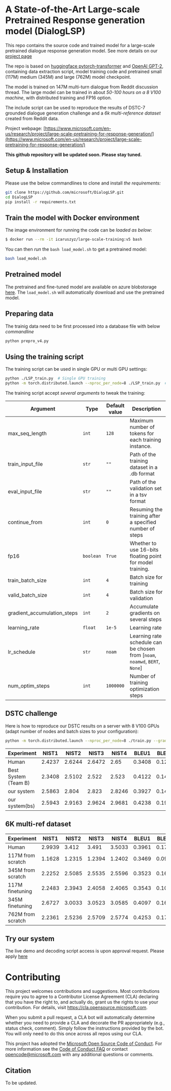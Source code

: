 # A State-of-the-Art Large-scale Pretrained Response generation model (DialogLSP)

This repo contains the source code and trained model for a large-scale pretrained dialogue response generation model. See more details on our [project page](https://www.microsoft.com/en-us/research/project/large-scale-pretraining-for-response-generation/)

The repo is based on [huggingface pytorch-transformer](https://github.com/huggingface/transfer-learning-conv-ai) and [OpenAI GPT-2](https://github.com/openai/gpt-2), containing data extraction script, model training code and pretrained small (117M) medium (345M) and large (762M) model checkpoint.

The model is trained on 147M multi-turn dialogue from Reddit discussion thread. The large model can be trained in about *50-100 hours on a 8 V100 machine*, with distributed training and FP16 option. 

The include script can be used to reproduce the results of DSTC-7 grounded dialogue generation challenge and a *6k multi-reference dataset* created from Reddit data. 

Project webpage: [https://www.microsoft.com/en-us/research/project/large-scale-pretraining-for-response-generation/](https://www.microsoft.com/en-us/research/project/large-scale-pretraining-for-response-generation/)


**This github repository will be updated soon. Please stay tuned.**




## Setup & Installation

Please use the below commandlines to clone and install *the requirements:*

```bash
git clone https://github.com/microsoft/DialogLSP.git
cd DialogLSP
pip install -r requirements.txt
```

## Train the model with Docker environment

The image environment for running the code can be *loaded as below*:  

```bash
$ docker run --rm -it icaruszyz/large-scale-training:v5 bash
```

You can then *run* the `bash load_model.sh` to get a pretrained model:

```bash
bash load_model.sh
```

## Pretrained model

The pretrained and fine-tuned model are available on azure blobstorage [here](). The `load_model.sh` will automatically download and use the pretrained model. 

## Preparing data

The trainig data need to be first processed into a database file with below *commandline*

```bash
python prepro_v4.py
```

## Using the training script

The training script can be used in single GPU or multi GPU settings:

```bash
python ./LSP_train.py  # Single GPU training
python -m torch.distributed.launch --nproc_per_node=8 ./LSP_train.py  # Training on 8 GPUs
```


The training script accept *several arguments* to tweak the training: 

Argument | Type | Default value | Description
---------|------|---------------|------------
max\_seq\_length | `int` | `128` | Maximum number of tokens for each training instance. 
train\_input\_file | `str` | `""` | Path of the training dataset in a .db format
eval\_input\_file | `str` | `""` | Path of the validation set in a tsv format
continue_from | `int` | `0` | Resuming the training after a specified number of steps
fp16 | `boolean` | `True` | Whether to use 16-bits floating point for model training.
train\_batch\_size | `int` | `4` | Batch size for training
valid\_batch\_size | `int` | `4` | Batch size for validation
gradient\_accumulation\_steps | `int` | `2` | Accumulate gradients on several steps
learning\_rate | `float` | `1e-5` | Learning rate
lr\_schedule | `str` | `noam` | Learning rate schedule can be chosen from [`noam`, `noamwd`, `BERT`, `None`]
num\_optim\_steps | `int` | `1000000` | Number of training optimization steps


## DSTC challenge

Here is how to reproduce our DSTC results on a server with 8 V100 GPUs (adapt number of nodes and batch sizes to your configuration):

```bash
python -m torch.distributed.launch --nproc_per_node=8 ./train.py --gradient_accumulation_steps=4 --lm_coef=2.0 --max_history=2 --n_epochs=1 --num_candidates=4 --personality_permutations=2 --train_batch_size=2 --valid_batch_size=2
```
| Experiment           | NIST1  | NIST2  | NIST3  | NIST4  | BLEU1  | BLEU2  | BLEU3  | BLEU4  | METEOR | entropy1 | entropy2 | entropy3 | entropy4 | diversity1 | diversity2 | avg_len |
|----------------------|--------|--------|--------|--------|--------|--------|--------|--------|--------|----------|----------|----------|----------|------------|------------|---------|
| Human                | 2.4237 | 2.6244 | 2.6472 | 2.65   | 0.3408 | 0.1235 | 0.0572 | 0.0313 | 0.0831 | 6.5893   | 9.7423   | 10.4101  | 10.4450  | 0.1666     | 0.6701     | 18.7568 |
| Best System (Team B) | 2.3408 | 2.5102 | 2.522  | 2.523  | 0.4122 | 0.1435 | 0.0501 | 0.0183 | 0.0807 | 5.3832   | 7.6065   | 8.5304   | 9.0298   | 0.1089     | 0.3249     | 15.1327 |
| our system           | 2.5863 | 2.804  | 2.823  | 2.8246 | 0.3927 | 0.1416 | 0.0555 | 0.0231 | 0.0851 | 5.5791   | 8.5109   | 9.6872   | 10.0765  | 0.0913     | 0.3973     | 16.9484 |
| our system(bs)       | 2.5943 | 2.9163 | 2.9624 | 2.9681 | 0.4238 | 0.1918 | 0.1027 | 0.0605 | 0.0929 | 6.0815   | 8.7379   | 9.4037   | 9.5697   | 0.1573     | 0.5103     | 14.1603 |



## 6K multi-ref dataset

| Experiment                | NIST1  | NIST2  | NIST3  | NIST4  | BLEU1  | BLEU2  | BLEU3  | BLEU4  | METEOR   | entropy1 | entropy2 | entropy3 | entropy4 | diversity1 | diversity2 |
|---------------------------|--------|--------|--------|--------|--------|--------|--------|--------|----------|----------|----------|----------|----------|------------|------------|
| Human          | 2.9939 | 3.412  | 3.491  | 3.5033 | 0.3961 | 0.179  | 0.1071 | 0.0748 | 0.106361 | 6.864963 | 10.21325 | 10.97053 | 10.9951  | 0.145482   | 0.629633   |
| 117M from scratch  | 1.1628 | 1.2315 | 1.2394 | 1.2402 | 0.3469 | 0.0974 | 0.038  | 0.0177 | 0.061685 | 4.536772 | 6.142383 | 6.759354 | 7.110297 | 0.053304   | 0.159148   |
| 345M from scratch | 2.2252 | 2.5085 | 2.5535 | 2.5596 | 0.3523 | 0.1692 | 0.0834 | 0.0459 | 0.093443 | 5.198841 | 7.669613 | 8.623757 | 9.034887 | 0.066593   | 0.256432   |
| 117M finetuning    | 2.2483 | 2.3943 | 2.4058 | 2.4065 | 0.3543 | 0.1054 | 0.0385 | 0.0155 | 0.075305 | 5.14805  | 7.292704 | 8.118871 | 8.510193 | 0.080533   | 0.262462   |
| 345M finetuning   | 2.6727 | 3.0033 | 3.0523 | 3.0585 | 0.4097 | 0.1696 | 0.0831 | 0.0456 | 0.098122 | 5.276367 | 7.765976 | 8.727143 | 9.125835 | 0.06801    | 0.263088   |
| 762M from scratch  | 2.2361 | 2.5236 | 2.5709 | 2.5774 | 0.4253 | 0.1787 | 0.0907 | 0.0519 | 0.095325 | 5.347718 | 7.964725 | 8.944626 | 9.322642 | 0.074926   | 0.293058   |

<!--## ConvAI challenge -->

## Try our system
The live demo and decoding script access is upon approval request. Please apply [here](https://docs.google.com/spreadsheets/d/1epTNfaqva1isVO_o9pbyhVLsnzDn58dGkcLB0OUVcqs/edit?usp=sharing)

<!--This model should give a Hits@1 over 79, perplexity of 20.5 and F1 of 16.5 using the convai2 evaluation script (see below).

These numbers are slightly lower than the number we obtained in the ConvAI2 competition. Here is what you can tweak to reach the same results:

- in the ConvAI2 competition we also used tweaked position emebddings so that the history of the dialog always start at with the same embeddings. This is easy to add with pytorch-pretrained-bert and should improve the hits@1 metric.
- in the ConvAI2 competition we used a beam search decoder. While the results are better in term of f1 metric, our feeling is that the human experience is les compelling with beam search versus the nucleus sampling detector which is provided in the present repository.-->

<!--## Using the interaction script

The training script saves all the experiments and checkpoints in a sub-folder named with the timestamp of the experiment in the `./runs` folder of the repository base folder.

You can then use the interactive script to interact with the model simply by pointing to this folder.

Here is an example command line to run the interactive script:

```bash
python ./interact.py --model_checkpoint ./data/Apr17_13-31-38_thunder/  # run the interactive script with a training checkpoint
python ./interact.py  # run the interactive script with the finetuned model on our S3
```

The fine-tuned model will gives FINAL Hits@1: 0.715

The interactive script accept a few arguments to tweak the decoding algorithm:

Argument | Type | Default value | Description
---------|------|---------------|------------
dataset_path | `str` | `""` | Path or url of the dataset. If empty download from S3.
dataset_cache | `str` | `'./dataset_cache.bin'` | Path or url of the dataset cache
model | `str` | `"openai-gpt"` | Path, url or short name of the model
max_history | `int` | `2` | Number of previous utterances to keep in history
device | `str` | `cuda` if `torch.cuda.is_available()` else `cpu` | Device (cuda or cpu)
no_sample | action `store_true` | Set to use greedy decoding instead of sampling
max_length | `int` | `20` | Maximum length of the output utterances
min_length | `int` | `1` | Minimum length of the output utterances
seed | `int` | `42` | Seed
temperature | `int` | `0.7` | Sampling softmax temperature
top_k | `int` | `0` | Filter top-k tokens before sampling (`<=0`: no filtering)
top_p | `float` | `0.9` | Nucleus filtering (top-p) before sampling (`<=0.0`: no filtering)

## Running ConvAI2 evaluation scripts

To run the evaluation scripts of the ConvAI2 challenge, you first need to install `ParlAI` in the repo base folder like this:

```bash
git clone https://github.com/facebookresearch/ParlAI.git
cd ParlAI
python setup.py develop
```

You can then run the evaluation script from `ParlAI` base folder:

```bash
cd ParlAI
python ../convai_evaluation.py --eval_type hits@1  # to download and evaluate our fine-tuned model on hits@1 metric
python ../convai_evaluation.py --eval_type hits@1  --model_checkpoint ./data/Apr17_13-31-38_thunder/  # to evaluate a training checkpoint on hits@1 metric
```

The evaluation script accept a few arguments to select the evaluation metric and tweak the decoding algorithm:

Argument | Type | Default value | Description
---------|------|---------------|------------
eval_type | `str` | `"hits@1"` | Evaluate the model on `hits@1`, `ppl` or `f1` metric on the ConvAI2 validation dataset
model | `str` | `"openai-gpt"` | Path, url or short name of the model
max_history | `int` | `2` | Number of previous utterances to keep in history
device | `str` | `cuda` if `torch.cuda.is_available()` else `cpu` | Device (cuda or cpu)
no_sample | action `store_true` | Set to use greedy decoding instead of sampling
max_length | `int` | `20` | Maximum length of the output utterances
min_length | `int` | `1` | Minimum length of the output utterances
seed | `int` | `42` | Seed
temperature | `int` | `0.7` | Sampling softmax temperature
top_k | `int` | `0` | Filter top-k tokens before sampling (`<=0`: no filtering)
top_p | `float` | `0.9` | Nucleus filtering (top-p) before sampling (`<=0.0`: no filtering)

-->

# Contributing

This project welcomes contributions and suggestions.  Most contributions require you to agree to a
Contributor License Agreement (CLA) declaring that you have the right to, and actually do, grant us
the rights to use your contribution. For details, visit https://cla.opensource.microsoft.com.

When you submit a pull request, a CLA bot will automatically determine whether you need to provide
a CLA and decorate the PR appropriately (e.g., status check, comment). Simply follow the instructions
provided by the bot. You will only need to do this once across all repos using our CLA.

This project has adopted the [Microsoft Open Source Code of Conduct](https://opensource.microsoft.com/codeofconduct/).
For more information see the [Code of Conduct FAQ](https://opensource.microsoft.com/codeofconduct/faq/) or
contact [opencode@microsoft.com](mailto:opencode@microsoft.com) with any additional questions or comments.


## Citation

To be updated.

<!--If you use this code in your research, you can cite our [arxiv paper]():

```bash
@article{
}
```-->
